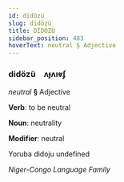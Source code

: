 ```yaml
---
id: didözü
slug: didözü
title: DİDÖZÜ
sidebar_position: 483
hoverText: neutral § Adjective
---
```


### didözü&emsp;<span kind="abugida">ʌɟʌıⱴʄ</span>

*neutral* **§** Adjective

**Verb**: to be neutral

**Noun**: neutrality

**Modifier**: neutral

Yoruba didoju undefined

*Niger-Congo Language Family*